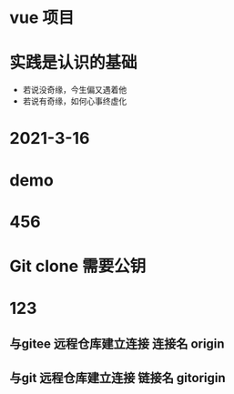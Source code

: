 ﻿# vue 项目

# 实践是认识的基础
+ 若说没奇缘，今生偏又遇着他
+ 若说有奇缘，如何心事终虚化


# 2021-3-16

# demo

# 456
# Git clone 需要公钥


# 123

## 与gitee 远程仓库建立连接 连接名 origin
## 与git 远程仓库建立连接 链接名 gitorigin

